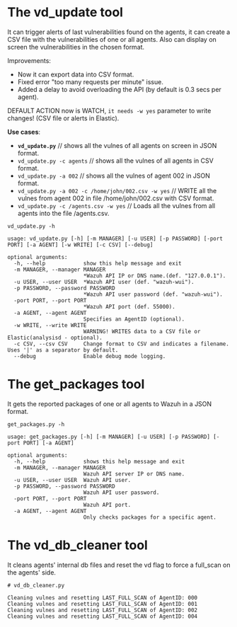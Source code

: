 # The vd_update tool

 It can trigger alerts of last vulnerabilities found on the agents, it can create a CSV file with the vulnerabilities of one or all agents. Also can display on screen the vulnerabilities in the chosen format.

Improvements:

 - Now it can export data into CSV format.
 - Fixed error "too many requests per minute" issue.
 - Added a delay to avoid overloading the API (by default is 0.3 secs per agent).

DEFAULT ACTION now is WATCH, `it needs -w yes` parameter to write changes! (CSV file or alerts in Elastic).

**Use cases**:
- **`vd_update.py`** // shows all the vulnes of all agents on screen in JSON format.
- `vd_update.py -c agents` // shows all the vulnes of all agents in CSV format.
- `vd_update.py -a 002` // shows all the vulnes of agent 002 in JSON format.
- `vd_update.py -a 002 -c /home/john/002.csv -w yes` // WRITE all the vulnes from agent 002 in file /home/john/002.csv with CSV format.
- `vd_update.py -c /agents.csv -w yes` // Loads all the vulnes from all agents into the file /agents.csv.

`vd_update.py -h`
```
usage: vd_update.py [-h] [-m MANAGER] [-u USER] [-p PASSWORD] [-port PORT] [-a AGENT] [-w WRITE] [-c CSV] [--debug]

optional arguments:
  -h, --help            show this help message and exit
  -m MANAGER, --manager MANAGER
                        *Wazuh API IP or DNS name.(def. "127.0.0.1").
  -u USER, --user USER  *Wazuh API user (def. "wazuh-wui").
  -p PASSWORD, --password PASSWORD
                        *Wazuh API user password (def. "wazuh-wui").
  -port PORT, --port PORT
                        *Wazuh API port (def. 55000).
  -a AGENT, --agent AGENT
                        Specifies an AgentID (optional).
  -w WRITE, --write WRITE
                        WARNING! WRITES data to a CSV file or Elastic(analysisd - optional).
  -c CSV, --csv CSV     Change format to CSV and indicates a filename. Uses '|' as a separator by default.
  --debug               Enable debug mode logging.
```


# The get_packages tool

 It gets the reported packages of one or all agents to Wazuh in a JSON format.

`get_packages.py -h`
```
usage: get_packages.py [-h] [-m MANAGER] [-u USER] [-p PASSWORD] [-port PORT] [-a AGENT]

optional arguments:
  -h, --help            shows this help message and exit
  -m MANAGER, --manager MANAGER
                        Wazuh API server IP or DNS name.
  -u USER, --user USER  Wazuh API user.
  -p PASSWORD, --password PASSWORD
                        Wazuh API user password.
  -port PORT, --port PORT
                        Wazuh API port.
  -a AGENT, --agent AGENT
                        Only checks packages for a specific agent.

```

# The vd_db_cleaner tool

 It cleans agents' internal db files and reset the vd flag to force a full_scan on the agents' side. 
 
 `# vd_db_cleaner.py`
 ```
 Cleaning vulnes and resetting LAST_FULL_SCAN of AgentID: 000
 Cleaning vulnes and resetting LAST_FULL_SCAN of AgentID: 001
 Cleaning vulnes and resetting LAST_FULL_SCAN of AgentID: 002
 Cleaning vulnes and resetting LAST_FULL_SCAN of AgentID: 004
 ```
